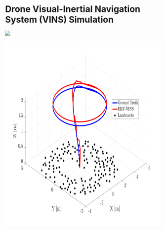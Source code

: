 # Drone Visual-Inertial Navigation System (VINS) Simulation

![](https://github.com/hoangvietdo/drone_vins_sim/blob/main/images/drone_vins.gif)

<p align="center">
<img src='images/results.png' width='800' height='600'>
</p>
